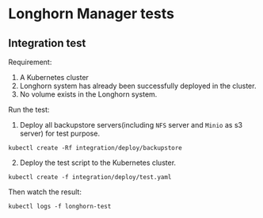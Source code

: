 # Longhorn Manager tests

## Integration test

Requirement:
1. A Kubernetes cluster
2. Longhorn system has already been successfully deployed in the cluster.
3. No volume exists in the Longhorn system.

Run the test:
1. Deploy all backupstore servers(including `NFS` server and `Minio` as s3 server) for test purpose.
```
kubectl create -Rf integration/deploy/backupstore
```
2. Deploy the test script to the Kubernetes cluster.
```
kubectl create -f integration/deploy/test.yaml
```

Then watch the result:
```
kubectl logs -f longhorn-test
```
